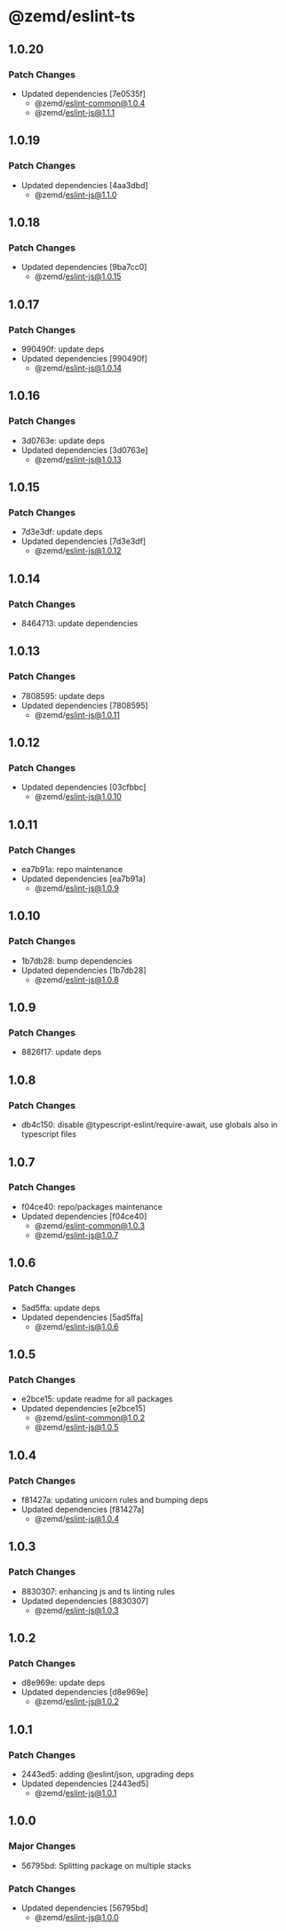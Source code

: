 # @zemd/eslint-ts

## 1.0.20

### Patch Changes

- Updated dependencies [7e0535f]
  - @zemd/eslint-common@1.0.4
  - @zemd/eslint-js@1.1.1

## 1.0.19

### Patch Changes

- Updated dependencies [4aa3dbd]
  - @zemd/eslint-js@1.1.0

## 1.0.18

### Patch Changes

- Updated dependencies [9ba7cc0]
  - @zemd/eslint-js@1.0.15

## 1.0.17

### Patch Changes

- 990490f: update deps
- Updated dependencies [990490f]
  - @zemd/eslint-js@1.0.14

## 1.0.16

### Patch Changes

- 3d0763e: update deps
- Updated dependencies [3d0763e]
  - @zemd/eslint-js@1.0.13

## 1.0.15

### Patch Changes

- 7d3e3df: update deps
- Updated dependencies [7d3e3df]
  - @zemd/eslint-js@1.0.12

## 1.0.14

### Patch Changes

- 8464713: update dependencies

## 1.0.13

### Patch Changes

- 7808595: update deps
- Updated dependencies [7808595]
  - @zemd/eslint-js@1.0.11

## 1.0.12

### Patch Changes

- Updated dependencies [03cfbbc]
  - @zemd/eslint-js@1.0.10

## 1.0.11

### Patch Changes

- ea7b91a: repo maintenance
- Updated dependencies [ea7b91a]
  - @zemd/eslint-js@1.0.9

## 1.0.10

### Patch Changes

- 1b7db28: bump dependencies
- Updated dependencies [1b7db28]
  - @zemd/eslint-js@1.0.8

## 1.0.9

### Patch Changes

- 8826f17: update deps

## 1.0.8

### Patch Changes

- db4c150: disable @typescript-eslint/require-await, use globals also in typescript files

## 1.0.7

### Patch Changes

- f04ce40: repo/packages maintenance
- Updated dependencies [f04ce40]
  - @zemd/eslint-common@1.0.3
  - @zemd/eslint-js@1.0.7

## 1.0.6

### Patch Changes

- 5ad5ffa: update deps
- Updated dependencies [5ad5ffa]
  - @zemd/eslint-js@1.0.6

## 1.0.5

### Patch Changes

- e2bce15: update readme for all packages
- Updated dependencies [e2bce15]
  - @zemd/eslint-common@1.0.2
  - @zemd/eslint-js@1.0.5

## 1.0.4

### Patch Changes

- f81427a: updating unicorn rules and bumping deps
- Updated dependencies [f81427a]
  - @zemd/eslint-js@1.0.4

## 1.0.3

### Patch Changes

- 8830307: enhancing js and ts linting rules
- Updated dependencies [8830307]
  - @zemd/eslint-js@1.0.3

## 1.0.2

### Patch Changes

- d8e969e: update deps
- Updated dependencies [d8e969e]
  - @zemd/eslint-js@1.0.2

## 1.0.1

### Patch Changes

- 2443ed5: adding @eslint/json, upgrading deps
- Updated dependencies [2443ed5]
  - @zemd/eslint-js@1.0.1

## 1.0.0

### Major Changes

- 56795bd: Splitting package on multiple stacks

### Patch Changes

- Updated dependencies [56795bd]
  - @zemd/eslint-js@1.0.0
